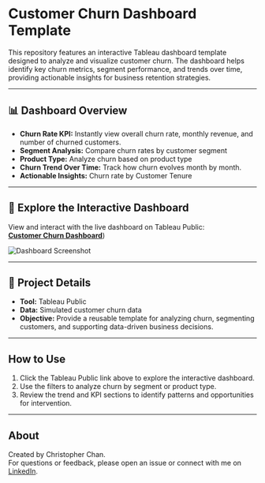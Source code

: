 # Customer Churn Dashboard Template

This repository features an interactive Tableau dashboard template designed to analyze and visualize customer churn. The dashboard helps identify key churn metrics, segment performance, and trends over time, providing actionable insights for business retention strategies.

---

## 📊 Dashboard Overview

- **Churn Rate KPI:** Instantly view overall churn rate, monthly revenue, and number of churned customers.
- **Segment Analysis:** Compare churn rates by customer segment
- **Product Type:** Analyze churn based on product type
- **Churn Trend Over Time:** Track how churn evolves month by month.
- **Actionable Insights:** Churn rate by Customer Tenure

---

## 🚀 Explore the Interactive Dashboard

View and interact with the live dashboard on Tableau Public:  
[**Customer Churn Dashboard**](https://public.tableau.com/app/profile/christopher.chan1086/viz/CustomChurnTemplate/ChurnDashboardTemplate2))

![Dashboard Screenshot](images/dashboard_screenshot.png)

---

## 📝 Project Details

- **Tool:** Tableau Public
- **Data:** Simulated customer churn data
- **Objective:** Provide a reusable template for analyzing churn, segmenting customers, and supporting data-driven business decisions.

---

## How to Use

1. Click the Tableau Public link above to explore the interactive dashboard.
2. Use the filters to analyze churn by segment or product type.
3. Review the trend and KPI sections to identify patterns and opportunities for intervention.

---

## About

Created by Christopher Chan.  
For questions or feedback, please open an issue or connect with me on [LinkedIn](https://www.linkedin.com/in/christopher-chan-sbu/).
